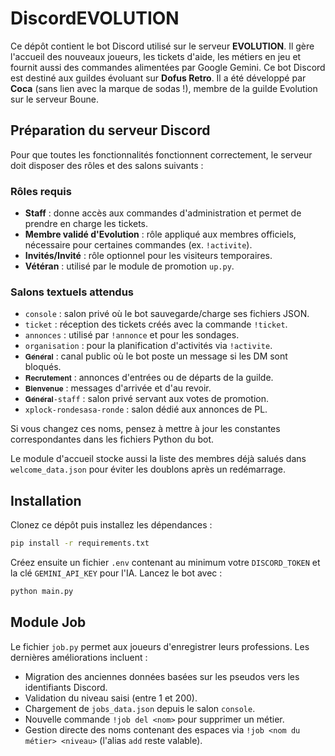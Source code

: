 # DiscordEVOLUTION

Ce dépôt contient le bot Discord utilisé sur le serveur **EVOLUTION**. Il gère l'accueil des nouveaux joueurs, les tickets d'aide, les métiers en jeu et fournit aussi des commandes alimentées par Google Gemini.
Ce bot Discord est destiné aux guildes évoluant sur **Dofus Retro**. Il a été développé par **Coca** (sans lien avec la marque de sodas !), membre de la guilde Evolution sur le serveur Boune.

## Préparation du serveur Discord

Pour que toutes les fonctionnalités fonctionnent correctement, le serveur doit disposer des rôles et des salons suivants :

### Rôles requis
- **Staff** : donne accès aux commandes d'administration et permet de prendre en charge les tickets.
- **Membre validé d'Evolution** : rôle appliqué aux membres officiels, nécessaire pour certaines commandes (ex. `!activite`).
- **Invités/Invité** : rôle optionnel pour les visiteurs temporaires.
- **Vétéran** : utilisé par le module de promotion `up.py`.

### Salons textuels attendus
- `console` : salon privé où le bot sauvegarde/charge ses fichiers JSON.
- `ticket` : réception des tickets créés avec la commande `!ticket`.
- `annonces` : utilisé par `!annonce` et pour les sondages.
- `organisation` : pour la planification d'activités via `!activite`.
- `𝐆𝐞́𝐧𝐞́𝐫𝐚𝐥` : canal public où le bot poste un message si les DM sont bloqués.
- `𝐑𝐞𝐜𝐫𝐮𝐭𝐞𝐦𝐞𝐧𝐭` : annonces d'entrées ou de départs de la guilde.
- `𝐁𝐢𝐞𝐧𝐯𝐞𝐧𝐮𝐞` : messages d'arrivée et d'au revoir.
- `𝐆𝐞́𝐧𝐞́𝐫𝐚𝐥-staff` : salon privé servant aux votes de promotion.
- `xplock-rondesasa-ronde` : salon dédié aux annonces de PL.

Si vous changez ces noms, pensez à mettre à jour les constantes correspondantes dans les fichiers Python du bot.

Le module d'accueil stocke aussi la liste des membres déjà salués dans
`welcome_data.json` pour éviter les doublons après un redémarrage.

## Installation

Clonez ce dépôt puis installez les dépendances :

```bash
pip install -r requirements.txt
```

Créez ensuite un fichier `.env` contenant au minimum votre `DISCORD_TOKEN` et la clé `GEMINI_API_KEY` pour l'IA. Lancez le bot avec :

```bash
python main.py
```

## Module Job

Le fichier `job.py` permet aux joueurs d'enregistrer leurs professions. Les dernières améliorations incluent :

- Migration des anciennes données basées sur les pseudos vers les identifiants Discord.
- Validation du niveau saisi (entre 1 et 200).
- Chargement de `jobs_data.json` depuis le salon `console`.
- Nouvelle commande `!job del <nom>` pour supprimer un métier.
- Gestion directe des noms contenant des espaces via `!job <nom du métier> <niveau>` (l'alias `add` reste valable).

